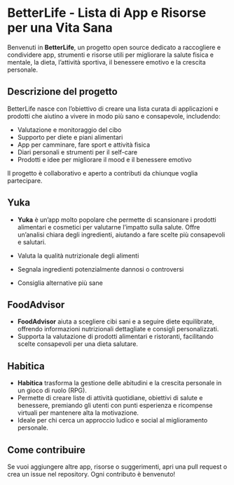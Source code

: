 # BetterLife - Lista di App e Risorse per una Vita Sana

Benvenuti in **BetterLife**, un progetto open source dedicato a raccogliere e condividere app, strumenti e risorse utili per migliorare la salute fisica e mentale, la dieta, l’attività sportiva, il benessere emotivo e la crescita personale.

## Descrizione del progetto

BetterLife nasce con l’obiettivo di creare una lista curata di applicazioni e prodotti che aiutino a vivere in modo più sano e consapevole, includendo:

- Valutazione e monitoraggio del cibo  
- Supporto per diete e piani alimentari  
- App per camminare, fare sport e attività fisica  
- Diari personali e strumenti per il self-care  
- Prodotti e idee per migliorare il mood e il benessere emotivo  

Il progetto è collaborativo e aperto a contributi da chiunque voglia partecipare.

## Yuka

- **Yuka** è un’app molto popolare che permette di scansionare i prodotti alimentari e cosmetici per valutarne l’impatto sulla salute. Offre un’analisi chiara degli ingredienti, aiutando a fare scelte più consapevoli e salutari.

- Valuta la qualità nutrizionale degli alimenti  
- Segnala ingredienti potenzialmente dannosi o controversi  
- Consiglia alternative più sane  

## FoodAdvisor

- **FoodAdvisor** aiuta a scegliere cibi sani e a seguire diete equilibrate, offrendo informazioni nutrizionali dettagliate e consigli personalizzati.  
- Supporta la valutazione di prodotti alimentari e ristoranti, facilitando scelte consapevoli per una dieta salutare.

## Habitica

- **Habitica** trasforma la gestione delle abitudini e la crescita personale in un gioco di ruolo (RPG).  
- Permette di creare liste di attività quotidiane, obiettivi di salute e benessere, premiando gli utenti con punti esperienza e ricompense virtuali per mantenere alta la motivazione.  
- Ideale per chi cerca un approccio ludico e social al miglioramento personale.

## Come contribuire

Se vuoi aggiungere altre app, risorse o suggerimenti, apri una pull request o crea un issue nel repository. Ogni contributo è benvenuto!
